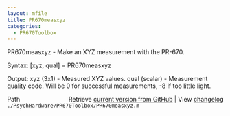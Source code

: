 ```yaml
---
layout: mfile
title: PR670measxyz
categories:
  - PR670Toolbox
---
```


PR670measxyz \- Make an XYZ measurement with the PR\-670.

Syntax:
\[xyz, qual\] = PR670measxyz

Output:
xyz \(3x1\) \- Measured XYZ values.
qual \(scalar\) \- Measurement quality code.  Will be 0 for successful
    measurements, \-8 if too little light.


<div class="code_header" style="text-align:right;">
  <span style="float:left;">Path&nbsp;&nbsp;</span> <span class="counter">Retrieve <a href=
  "https://raw.github.com/Psychtoolbox-3/Psychtoolbox-3/beta/./PsychHardware/PR670Toolbox/PR670measxyz.m">current version from GitHub</a> | View <a href=
  "https://github.com/Psychtoolbox-3/Psychtoolbox-3/commits/beta/./PsychHardware/PR670Toolbox/PR670measxyz.m">changelog</a></span>
</div>
<div class="code">
  <code>./PsychHardware/PR670Toolbox/PR670measxyz.m</code>
</div>
